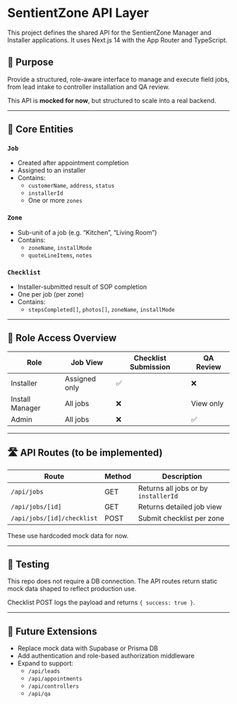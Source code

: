 # SentientZone API Layer

This project defines the shared API for the SentientZone Manager and Installer applications. It uses Next.js 14 with the App Router and TypeScript.

## 🧠 Purpose

Provide a structured, role-aware interface to manage and execute field jobs, from lead intake to controller installation and QA review.

This API is **mocked for now**, but structured to scale into a real backend.

---

## 🧱 Core Entities

### `Job`
- Created after appointment completion
- Assigned to an installer
- Contains:
  - `customerName`, `address`, `status`
  - `installerId`
  - One or more `zones`

### `Zone`
- Sub-unit of a job (e.g. “Kitchen”, “Living Room”)
- Contains:
  - `zoneName`, `installMode`
  - `quoteLineItems`, `notes`

### `Checklist`
- Installer-submitted result of SOP completion
- One per job (per zone)
- Contains:
  - `stepsCompleted[]`, `photos[]`, `zoneName`, `installMode`

---

## 🔄 Role Access Overview

| Role             | Job View       | Checklist Submission | QA Review |
|------------------|----------------|-----------------------|-----------|
| Installer        | Assigned only  | ✅                    | ❌        |
| Install Manager  | All jobs       | ❌                    | View only |
| Admin            | All jobs       | ❌                    | ✅        |

---

## 🛣️ API Routes (to be implemented)

| Route                        | Method | Description                         |
|-----------------------------|--------|-------------------------------------|
| `/api/jobs`                 | GET    | Returns all jobs or by `installerId` |
| `/api/jobs/[id]`            | GET    | Returns detailed job view            |
| `/api/jobs/[id]/checklist`  | POST   | Submit checklist per zone            |

These use hardcoded mock data for now.

---

## 🧪 Testing

This repo does not require a DB connection. The API routes return static mock data shaped to reflect production use.

Checklist POST logs the payload and returns `{ success: true }`.

---

## 🧩 Future Extensions

- Replace mock data with Supabase or Prisma DB
- Add authentication and role-based authorization middleware
- Expand to support:
  - `/api/leads`
  - `/api/appointments`
  - `/api/controllers`
  - `/api/qa`
